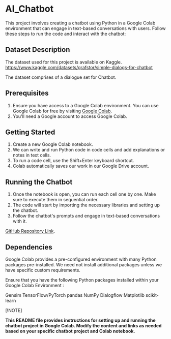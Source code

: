 # AI_Chatbot

This project involves creating a chatbot using Python in a Google Colab environment that can engage in text-based conversations with users. Follow these steps to run the code and interact with the chatbot:

## Dataset Description
The dataset used for this project is available on Kaggle. https://www.kaggle.com/datasets/grafstor/simple-dialogs-for-chatbot


The dataset comprises of a dialogue set for Chatbot.

## Prerequisites

1. Ensure you have access to a Google Colab environment. You can use Google Colab for free by visiting [Google Colab](https://colab.research.google.com/).
2. You'll need a Google account to access Google Colab.

## Getting Started

1. Create a new Google Colab notebook.
2. We can write and run Python code in code cells and add explanations or notes in text cells.
3. To run a code cell, use the Shift+Enter keyboard shortcut.
4. Colab automatically saves our work in our Google Drive account.

## Running the Chatbot

1. Once the notebook is open, you can run each cell one by one. Make sure to execute them in sequential order.
2. The code will start by importing the necessary libraries and setting up the chatbot.
3. Follow the chatbot's prompts and engage in text-based conversations with it.

[GitHub Repository Link](https://github.com/Shakthi1112/AI_Chatbot).

## Dependencies

Google Colab provides a pre-configured environment with many Python packages pre-installed. We need not install additional packages unless we have specific custom requirements.

Ensure that you have the following Python packages installed within your Google Colab Environment :

Gensim
TensorFlow/PyTorch
pandas
NumPy
Dialogflow
Matplotlib
scikit-learn


[!NOTE]


__This README file provides instructions for setting up and running the chatbot project in Google Colab. Modify the content and links as needed based on your specific chatbot project and Colab notebook.__
